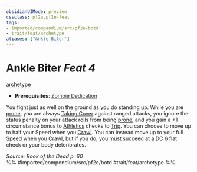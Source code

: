 ```yaml
---
obsidianUIMode: preview
cssclass: pf2e,pf2e-feat
tags:
- imported/compendium/src/pf2e/botd
- trait/feat/archetype
aliases: ["Ankle Biter"]
---
```

# Ankle Biter  *Feat 4*  
[archetype](archetype.md)  

- **Prerequisites**: [Zombie Dedication](zombie-dedication-botd.md)

You fight just as well on the ground as you do standing up. While you are [prone](conditions.md#Prone), you are always [Taking Cover](take-cover.md) against ranged attacks, you ignore the status penalty on your attack rolls from being [prone](conditions.md#Prone), and you gain a +1 circumstance bonus to [Athletics](../skills.md#Athletics) checks to [Trip](rules/actions/trip.md). You can choose to move up to half your Speed when you [Crawl](crawl.md). You can instead move up to your full Speed when you [Crawl](crawl.md), but if you do, you must succeed at a DC 6 flat check or your body deteriorates.

*Source: Book of the Dead p. 60*  
%% #imported/compendium/src/pf2e/botd #trait/feat/archetype %%